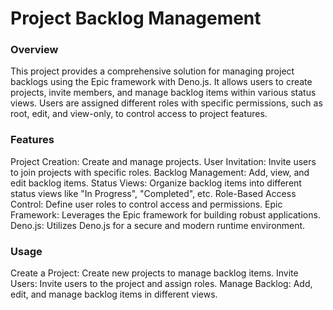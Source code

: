 # Project Backlog Management
### Overview
This project provides a comprehensive solution for managing project backlogs using the Epic framework with Deno.js. It allows users to create projects, invite members, and manage backlog items within various status views. Users are assigned different roles with specific permissions, such as root, edit, and view-only, to control access to project features.

### Features
Project Creation: Create and manage projects.
User Invitation: Invite users to join projects with specific roles.
Backlog Management: Add, view, and edit backlog items.
Status Views: Organize backlog items into different status views like "In Progress", "Completed", etc.
Role-Based Access Control: Define user roles to control access and permissions.
Epic Framework: Leverages the Epic framework for building robust applications.
Deno.js: Utilizes Deno.js for a secure and modern runtime environment.
### Usage
Create a Project: Create new projects to manage backlog items.
Invite Users: Invite users to the project and assign roles.
Manage Backlog: Add, edit, and manage backlog items in different views.

